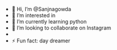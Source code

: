 - 👋 Hi, I’m @Sanjnagowda
- 👀 I’m interested in 
- 🌱 I’m currently learning python 
- 💞️ I’m looking to collaborate on Instagram 
- 
- ⚡ Fun fact: day dreamer

<!---
Sanjnagowda/Sanjnagowda is a ✨ special ✨ repository because its `README.md` (this file) appears on your GitHub profile.
You can click the Preview link to take a look at your changes.
--->
